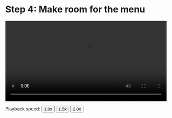# Step 4: Make room for the menu

<video width="100%" preload controls>
  <source src="../05_Step_4_Make_room_for_the_menu.mp4" type="video/mp4">
</video>
<p>Playback speed:
    <button onclick="OneX()">1.0x</button>
    <button onclick="OnePointFiveX()">1.5x</button>
    <button onclick="TwoX()">2.0x</button>
</p>
